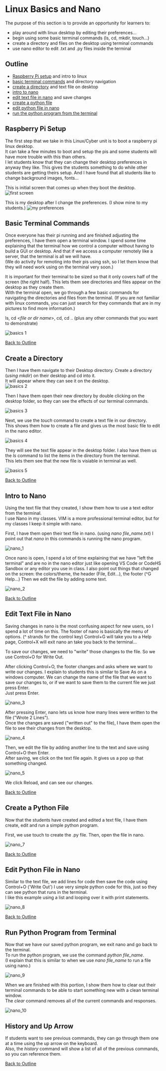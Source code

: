 # Linux Basics and Nano

The purpose of this section is to provide an opportunity for learners to:
- play around with linux desktop by editing their preferences...
- begin using some basic terminal commands (ls, cd, mkdir, touch...)
- create a directory and files on the desktop using terminal commands
- use nano editor to edit .txt and .py files inside the terminal

## Outline 
- [Raspberry Pi setup](#raspberry-pi-setup) and intro to linux
- [basic terminal commands](#basic-terminal-commands) and directory navigation 
- [create a directory](#create-a-directory) and text file on desktop
- [intro to nano](#intro-to-nano)
- [edit text file in nano](#edit-text-file-in-nano) and save changes 
- [create a python file](#create-a-python-file)
- [edit python file in nano](#edit-python-file-in-nano)
- [run the python program from the terminal](#run-python-program-from-terminal)

## Raspberry Pi Setup
The first step that we take in this Linux/Cyber unit is to boot a raspberry pi linux desktop.  
It can take a few minutes to boot and setup the pis and some students will have more trouble with this than others.  
I let students know that they can change their desktop preferences in anyway they like.  This gives the students something to do while other students are getting theirs setup.  And I have found that all students like to change background images, fonts...

This is initial screen that comes up when they boot the desktop.  
![first screen](https://github.com/drewray80/linux_cyber_unit/blob/main/img/first_screen.png)

This is my desktop after I change the preferences. (I show mine to my students.)
![my preferences](/img/my_preferences.png)

## Basic Terminal Commands
Once everyone has their pi running and are finished adjusting the preferences, I have them open a terminal window.  I spend some time explaining that the terminal how we control a computer without having to build a GUI or desktop.  And that if we access a computer remotely like a server, that the terminal is all we will have.  
(We do activity for remoting into their pis using ssh, so I let them know that they will need work using on the terminal very soon.)

It is important for their terminal to be sized so that it only covers half of the screen (the right half).  This lets them see directories and files appear on the desktop as they create them.  
With the terminal open, we go through a few basic commands for navigating the directories and files from the terminal. (If you are not familiar with linux commands, you can just search for they commands that are in my pictures to find more information.) 

ls, cd <*file or dir name*>, cd, cd .. (plus any other commands that you want to demonstrate)

![basics 1](img/basics/basic1.png)

[Back to Outline](#outline)
## Create a Directory 

Then I have them navigate to their Desktop directory.
Create a directory (*using mkdir*) on their desktop and cd into it.  
It will appear where they can see it on the desktop.  
![basics 2](img/basics/basic2.png)

Then I have them open their new directory by double clicking on the desktop folder, so they can see the effects of our terminal commands.  

![basics 3](img/basics/basic3.png)

Next, we use the *touch* command to create a text file in our directory.  
This shows them how to create a file and gives us the most basic file to edit in the nano editor.

![basics 4](img/basics/basic4.png)

They will see the text file appear in the desktop folder.
I also have them us the *ls* command to list the items in the directory from the terminal.  
This lets them see that the new file is visiable in terminal as well. 

![basics 5](img/basics/basic5.png)

[Back to Outline](#outline)
## Intro to Nano
Using the text file that they created, I show them how to use a text editor from the terminal.  
I use Nano in my classes.  VIM is a more professional terminal editor, but for my classes I keep it simple with nano.  

First, I have them open their text file in nano.  (using *nano file_name.txt*)
I point out that *nano* in this commands is running the nano program.

![nano_1](img/nano/nano1.png)

Once nano is open, I spend a lot of time explaining that we have "left the terminal" and are no in the nano editor just like opening VS Code or CodeHS Sandbox or any editor you use in class.  I also point out things that changed on the screen: the colors/theme, the header (File, Edit...), the footer (^G Help...)
Then we edit the file by adding some text.

![nano_2](img/nano/nano2.png)

[Back to Outline](#outline)
## Edit Text File in Nano

Saving changes in nano is the most confusing aspect for new users, so I spend a lot of time on this.
The footer of nano is basically the menu of options.  (^ strands for the control key)
Control+G will take you to a Help page, Control+X will exit nano an take you back to the terminal...

To save our changes, we need to "write" those changes to the file. 
So we use Control+O for Write Out.

After clicking Control+O, the footer changes and asks where we want to write our changes.
I explain to students this is similar to Save As on a windows computer. We can change the name of the file that we want to save our changes to, or if we want to save them to the current file we just press Enter.  
Just press Enter. 

![nano_3](img/nano/nano3.png)

After pressing Enter, nano lets us know how many lines were written to the file ("Wrote 2 Lines").  
Once the changes are saved ("written out" to the file), I have them open the file to see their changes from the desktop. 

![nano_4](img/nano/nano4.png)

Then, we edit the file by adding another line to the text and save using Control+O then Enter.  
After saving, we click on the text file again.  It gives us a pop up that something changed.  

![nano_5](img/nano/nano5.png)

We click Reload, and can see our changes.

[Back to Outline](#outline)
## Create a Python File
Now that the students have created and edited a text file, I have them create, edit and run a simple python program.

First, we use touch to create the .py file.
Then, open the file in nano.

![nano_7](img/nano/nano7.png)

[Back to Outline](#outline)
## Edit Python File in Nano
Similar to the text file, we add lines for code then save the code using Control+O ('Write Out')
I use very simple python code for this, just so they can see python that runs in the terminal.  
I like this example using a list and looping over it with print statements.  

![nano_8](img/nano/nano8.png)

[Back to Outline](#outline)
## Run Python Program from Terminal
Now that we have our saved python program, we exit nano and go back to the terminal.  
To run the python program, we use the command *python file_name*.  
(I explain that this is similar to when we use *nano file_name* to run a file using nano.)

![nano_9](img/nano/nano9.png)

When we are finished with this portion, I show them how to clear out their terminal commands to be able to start something new with a clean terminal window.  
The *clear* command removes all of the current commands and responses.

![nano_10](img/nano/nano10.png)

## History and Up Arrow
If students want to see previous commands, they can go through them one at a time using the up arrow on the keyboard.  
Also, the *history* command will show a list of all of the previous commands, so you can reference them.

[Back to Outline](#outline)








